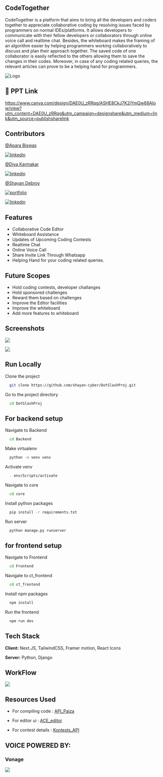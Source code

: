 ## CodeTogether

CodeTogether is a platform that aims to bring all the developers and coders together to appreciate collaborative coding by resolving issues faced by programmers on normal IDEs/platforms. It allows developers to communicate with their fellow developers or collaborators through online voice call and realtime chat. Besides, the whiteboard makes the framing of an algorithm easier by helping programmers working collaboratively to discuss and plan their approach together. The saved code of one collaborator is easily reflected to the others allowing them to save the changes in their codes. Moreover, in case of any coding related queries, the relevant articles can prove to be a helping hand for programmers.




![Logo](https://i.imgur.com/f7hoxjZ.png)


## 🔗 PPT Link

https://www.canva.com/design/DAE0U_zRRqg/ASHE8CkJ7K2iYmQw68AIow/view?utm_content=DAE0U_zRRqg&utm_campaign=designshare&utm_medium=link&utm_source=publishsharelink


## Contributors

[@Apara Biswas](https://github.com/algo-geek)

[![linkedin](https://img.shields.io/badge/linkedin-0A66C2?style=for-the-badge&logo=linkedin&logoColor=white)](https://www.linkedin.com/in/apara-biswas/)


[@Diya Karmakar](https://github.com/diyakarmakar779)

[![linkedin](https://img.shields.io/badge/linkedin-0A66C2?style=for-the-badge&logo=linkedin&logoColor=white)](https://www.linkedin.com/in/diya-karmakar/)


[@Shayan Debroy](https://github.com/shayan-cyber)

[![portfolio](https://img.shields.io/badge/my_portfolio-000?style=for-the-badge&logo=ko-fi&logoColor=white)](https://shayandebroy.pythonanywhere.com/)

[![linkedin](https://img.shields.io/badge/linkedin-0A66C2?style=for-the-badge&logo=linkedin&logoColor=white)](https://www.linkedin.com/in/shayan-debroy/)

  
## Features

- Collaborative Code Editor
- Whiteboard Assistance
- Updates of Upcoming Coding Contests
- Realtime Chat
- Online Voice Call
- Share Invite Link Through Whatsapp
- Helping Hand for your coding related queries.


## Future Scopes
- Hold coding contests, developer challanges 
- Hold sponsored challenges
- Reward them based on challenges
- Improve the Editor facilities
- Improve the whiteboard
- Add more features to whiteboard
  
## Screenshots

![](https://i.imgur.com/2NQ0lFY.png)

![](https://i.imgur.com/iPhcUOc.png)

  
## Run Locally

Clone the project

```bash
  git clone https://github.com/shayan-cyber/DotSlashProj.git
```

Go to the project directory

```bash
  cd DotSlashProj

```

## For backend setup

Navigate to Backend

```bash
  cd Backend
```

Make virtualenv

```bash
  python -m venv venv
```


Activate venv

```bash
  . env/Scripts/activate
```

Navigate to core

```bash
  cd core
```

Install python packages

```bash
  pip install -r requirements.txt
```

Run server

```bash
  python manage.py runserver
```


## for frontend setup

Navigate to Frontend

```bash
  cd Frontend
```

Navigate to ct_frontend

```bash
  cd ct_frontend
```


Install npm packages

```bash
  npm install
```


Run the frontend

```bash
  npm run dev
```









## Tech Stack

**Client:** Next.JS, TailwindCSS, Framer motion, React Icons

**Server:** Python, Django

  
## WorkFlow

![](https://i.imgur.com/u3MKjGx.jpg)


## Resources Used

- For compiling code : [API_Paiza](https://paiza.io/en)

- For editor ui : [ACE_editor](https://ace.c9.io/)

- For contest details : [Kontests_API](https://kontests.net/api)





## VOICE POWERED BY:
### Vonage

![](https://i.imgur.com/T5tKYug.png)